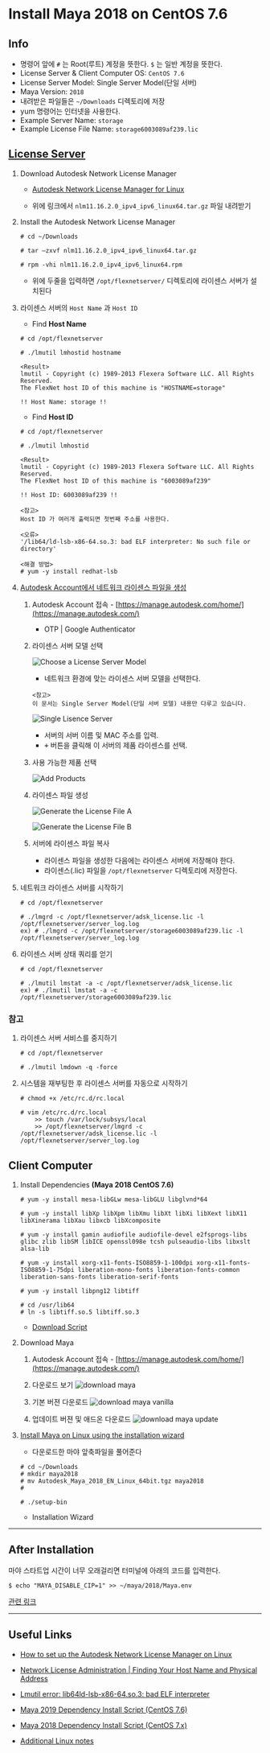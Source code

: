 # Install Maya 2018 on CentOS 7.6

## Info

- 명령어 앞에 `#` 는 Root(루트) 계정을 뜻한다. `$` 는 일반 계정을 뜻한다.
- License Server & Client Computer OS: ```CentOS 7.6```
- License Server Model: Single Server Model(단일 서버)
- Maya Version: ```2018```
- 내려받은 파일들은 ```~/Downloads``` 디렉토리에 저장
- yum 명령어는 인터넷을 사용한다.
- Example Server Name: ```storage```
- Example License File Name: ```storage6003089af239.lic```

## [License Server](https://knowledge.autodesk.com/ko/customer-service/network-license-administration/get-ready-network-license/getting-network-license-file/generating-license-file)

1. Download Autodesk Network License Manager

    - [Autodesk Network License Manager for Linux](https://knowledge.autodesk.com/search-result/caas/downloads/content/autodesk-network-license-manager-for-linux.html)
    
    - 위에 링크에서 ```nlm11.16.2.0_ipv4_ipv6_linux64.tar.gz``` 파일 내려받기


1. Install the Autodesk Network License Manager

    ```
    # cd ~/Downloads
    
    # tar –zxvf nlm11.16.2.0_ipv4_ipv6_linux64.tar.gz

    # rpm -vhi nlm11.16.2.0_ipv4_ipv6_linux64.rpm
    ```

    - 위에 두줄을 입력하면 ```/opt/flexnetserver/``` 디렉토리에 라이센스 서버가 설치된다

1. 라이센스 서버의 ```Host Name``` 과 ```Host ID``` 
    
    - Find **Host Name**
    ```
    # cd /opt/flexnetserver
    
    # ./lmutil lmhostid hostname 
    
    <Result>
    lmutil - Copyright (c) 1989-2013 Flexera Software LLC. All Rights Reserved.
    The FlexNet host ID of this machine is "HOSTNAME=storage"
    
    !! Host Name: storage !!
    ```
    
    
    - Find **Host ID**
    ```
    # cd /opt/flexnetserver
    
    # ./lmutil lmhostid
    
    <Result>
    lmutil - Copyright (c) 1989-2013 Flexera Software LLC. All Rights Reserved.
    The FlexNet host ID of this machine is "6003089af239"
    
    !! Host ID: 6003089af239 !!
    
    <참고>
    Host ID 가 여러개 출력되면 첫번째 주소를 사용한다.
    ```
    
    ```
    <오류>
    '/lib64/ld-lsb-x86-64.so.3: bad ELF interpreter: No such file or directory'
    
    <해결 방법>
    # yum -y install redhat-lsb
    ```
    
1. [Autodesk Account에서 네트워크 라이센스 파일을 생성](https://knowledge.autodesk.com/ko/customer-service/network-license-administration/get-ready-network-license/getting-network-license-file/generating-license-file)

    1. Autodesk Account 접속 - [https://manage.autodesk.com/home/](https://manage.autodesk.com/)
        - OTP | Google Authenticator
        
    1. 라이센스 서버 모델 선택
        
        ![Choose a License Server Model](https://knowledge.autodesk.com/sites/default/files/images/account-select-server-type-650(1).jpg)
        
        - 네트워크 환경에 맞는 라이센스 서버 모델을 선택한다.
        
        ```
        <참고>
        이 문서는 Single Server Model(단일 서버 모델) 내용만 다루고 있습니다.
        ```
    
        ![Single Lisence Server](https://knowledge.autodesk.com/sites/default/files/images/account-server-single-650.jpg)
        
        - 서버의 서버 이름 및 MAC 주소를 입력.
        - <kbd>+</kbd> 버튼을 클릭해 이 서버의 제품 라이센스를 선택.
    
    1. 사용 가능한 제품 선택
    
        ![Add Products](https://knowledge.autodesk.com/sites/default/files/images/account-server-add-products.jpg)
    
    1. 라이센스 파일 생성
    
        ![Generate the License File A](https://knowledge.autodesk.com/sites/default/files/images/account-server-single-get-650.jpg)
    
        ![Generate the License File B](https://knowledge.autodesk.com/sites/default/files/images/account-license-file-email.jpg)
        
    1. 서버에 라이센스 파일 복사
    
        - 라이센스 파일을 생성한 다음에는 라이센스 서버에 저장해야 한다.
        - 라이센스(.lic) 파일을 ```/opt/flexnetserver``` 디렉토리에 저장한다.


1. 네트워크 라이센스 서버를 시작하기
    ```
    # cd /opt/flexnetserver
    
    # ./lmgrd -c /opt/flexnetserver/adsk_license.lic -l /opt/flexnetserver/server_log.log
    ex) # ./lmgrd -c /opt/flexnetserver/storage6003089af239.lic -l /opt/flexnetserver/server_log.log
    ```

1. 라이센스 서버 상태 쿼리를 얻기
    ```
    # cd /opt/flexnetserver
    
    # ./lmutil lmstat -a -c /opt/flexnetserver/adsk_license.lic
    ex) # ./lmutil lmstat -a -c /opt/flexnetserver/storage6003089af239.lic
    ```

### 참고

1. 라이센스 서버 서비스를 중지하기
    ```
    # cd /opt/flexnetserver
    
    # ./lmutil lmdown -q -force
    ```

1. 시스템을 재부팅한 후 라이센스 서버를 자동으로 시작하기
    ```
    # chmod +x /etc/rc.d/rc.local
    
    # vim /etc/rc.d/rc.local
        >> touch /var/lock/subsys/local 
        >> /opt/flexnetserver/lmgrd -c /opt/flexnetserver/adsk_license.lic -l /opt/flexnetserver/server_log.log 
    ```


## Client Computer

1. Install Dependencies **(Maya 2018 CentOS 7.6)**
    
    ```
    # yum -y install mesa-libGLw mesa-libGLU libglvnd*64

    # yum -y install libXp libXpm libXmu libXt libXi libXext libX11 libXinerama libXau libxcb libXcomposite

    # yum -y install gamin audiofile audiofile-devel e2fsprogs-libs glibc zlib libSM libICE openssl098e tcsh pulseaudio-libs libxslt alsa-lib

    # yum -y install xorg-x11-fonts-ISO8859-1-100dpi xorg-x11-fonts-ISO8859-1-75dpi liberation-mono-fonts liberation-fonts-common liberation-sans-fonts liberation-serif-fonts

    # yum -y install libpng12 libtiff

    # cd /usr/lib64
    # ln -s libtiff.so.5 libtiff.so.3
    ```
    - [Download Script](https://gitlab.com/snippets/1690538)


1. Download Maya

    1. Autodesk Account 접속 - [https://manage.autodesk.com/home/](https://manage.autodesk.com/)
    
    1. 다운로드 보기
    ![download maya](../img/download-maya.png)
    
    1. 기본 버젼 다운로드
    ![download maya vanilla](../img/download-maya-vanilla.png)
    
    1. 업데이트 버젼 및 애드온 다운로드
    ![download maya update](../img/download-maya-update.png)

1. [Install Maya on Linux using the installation wizard](https://knowledge.autodesk.com/support/maya/troubleshooting/caas/CloudHelp/cloudhelp/2018/ENU/Installation-Maya/files/GUID-10FE31A8-7092-45BE-9E53-44D0D096E431-htm.html)

    - 다운로드한 마야 앞축파일을 풀어준다    
    ```
    # cd ~/Downloads
    # mkdir maya2018
    # mv Autodesk_Maya_2018_EN_Linux_64bit.tgz maya2018
    # 
    
    # ./setup-bin
    ```
    
    - Installation Wizard
    

---

## After Installation

마야 스타트업 시간이 너무 오래걸리면 터미널에 아래의 코드를 입력한다.

```
$ echo "MAYA_DISABLE_CIP=1" >> ~/maya/2018/Maya.env
```

[관련 링크](https://forums.autodesk.com/t5/maya-forum/maya-2018-3-osx-slow-at-start-up/m-p/7983041#M58838)

---

## Useful Links

- [How to set up the Autodesk Network License Manager on Linux](https://knowledge.autodesk.com/support/maya/troubleshooting/caas/sfdcarticles/sfdcarticles/How-to-set-up-a-Network-License-Server-Manager-on-Linux.html)

- [Network License Administration | Finding Your Host Name and Physical Address](https://knowledge.autodesk.com/customer-service/network-license-administration/get-ready-network-license/getting-network-license-file/finding-your-host-name-and-id)

- [Lmutil error: lib64ld-lsb-x86-64.so.3: bad ELF interpreter](https://knowledge.autodesk.com/support/maya/learn-explore/caas/sfdcarticles/sfdcarticles/Lmutil-error-lib64ld-lsb-x86-64-so-3-bad-ELF-interpreter.html)

- [Maya 2019 Dependency Install Script (CentOS 7.6)](https://gitlab.com/snippets/1798656)

- [Maya 2018 Dependency Install Script (CentOS 7.x)](https://gitlab.com/snippets/1690538)

- [Additional Linux notes](https://knowledge.autodesk.com/support/maya/troubleshooting/caas/CloudHelp/cloudhelp/2018/ENU/Installation-Maya/files/GUID-D2B5433C-E0D2-421B-9BD8-24FED217FD7F-htm.html)
